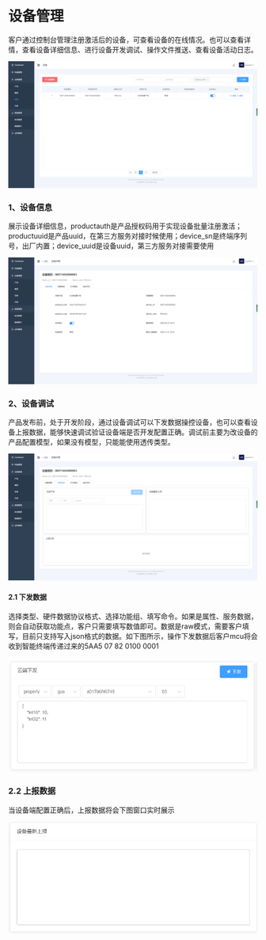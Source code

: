 # 设备管理

客户通过控制台管理注册激活后的设备，可查看设备的在线情况。也可以查看详情，查看设备详细信息、进行设备开发调试、操作文件推送、查看设备活动日志。

![](../../.gitbook/assets/image%20%28103%29.png)

### 1、设备信息

展示设备详细信息，productauth是产品授权码用于实现设备批量注册激活；productuuid是产品uuid，在第三方服务对接时候使用；device\_sn是终端序列号，出厂内置；device\_uuid是设备uuid，第三方服务对接需要使用

![](../../.gitbook/assets/image%20%28115%29.png)

### 2、设备调试

产品发布前，处于开发阶段，通过设备调试可以下发数据操控设备，也可以查看设备上报数据，能够快速调试验证设备端是否开发配置正确。调试前主要为改设备的产品配置模型，如果没有模型，只能能使用透传类型。

![](../../.gitbook/assets/image%20%2828%29.png)

#### 2.1 下发数据

选择类型、硬件数据协议格式、选择功能组、填写命令。如果是属性、服务数据，则会自动获取功能点，客户只需要填写数值即可。数据是raw模式，需要客户填写，目前只支持写入json格式的数据。如下图所示，操作下发数据后客户mcu将会收到智能终端传递过来的5AA5 07 82 0100 0001

![](../../.gitbook/assets/image%20%2871%29.png)

### 2.2 上报数据

当设备端配置正确后，上报数据将会下图窗口实时展示

![](../../.gitbook/assets/image%20%2891%29.png)

